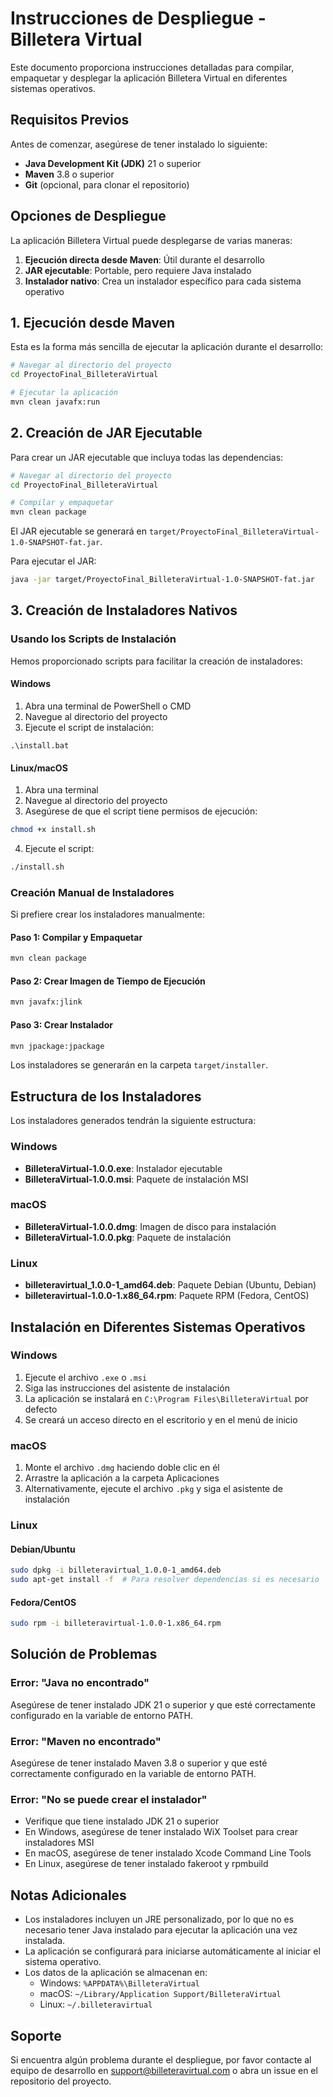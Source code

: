 # Instrucciones de Despliegue - Billetera Virtual

Este documento proporciona instrucciones detalladas para compilar, empaquetar y desplegar la aplicación Billetera Virtual en diferentes sistemas operativos.

## Requisitos Previos

Antes de comenzar, asegúrese de tener instalado lo siguiente:

- **Java Development Kit (JDK)** 21 o superior
- **Maven** 3.8 o superior
- **Git** (opcional, para clonar el repositorio)

## Opciones de Despliegue

La aplicación Billetera Virtual puede desplegarse de varias maneras:

1. **Ejecución directa desde Maven**: Útil durante el desarrollo
2. **JAR ejecutable**: Portable, pero requiere Java instalado
3. **Instalador nativo**: Crea un instalador específico para cada sistema operativo

## 1. Ejecución desde Maven

Esta es la forma más sencilla de ejecutar la aplicación durante el desarrollo:

```bash
# Navegar al directorio del proyecto
cd ProyectoFinal_BilleteraVirtual

# Ejecutar la aplicación
mvn clean javafx:run
```

## 2. Creación de JAR Ejecutable

Para crear un JAR ejecutable que incluya todas las dependencias:

```bash
# Navegar al directorio del proyecto
cd ProyectoFinal_BilleteraVirtual

# Compilar y empaquetar
mvn clean package
```

El JAR ejecutable se generará en `target/ProyectoFinal_BilleteraVirtual-1.0-SNAPSHOT-fat.jar`.

Para ejecutar el JAR:

```bash
java -jar target/ProyectoFinal_BilleteraVirtual-1.0-SNAPSHOT-fat.jar
```

## 3. Creación de Instaladores Nativos

### Usando los Scripts de Instalación

Hemos proporcionado scripts para facilitar la creación de instaladores:

#### Windows

1. Abra una terminal de PowerShell o CMD
2. Navegue al directorio del proyecto
3. Ejecute el script de instalación:

```
.\install.bat
```

#### Linux/macOS

1. Abra una terminal
2. Navegue al directorio del proyecto
3. Asegúrese de que el script tiene permisos de ejecución:

```bash
chmod +x install.sh
```

4. Ejecute el script:

```bash
./install.sh
```

### Creación Manual de Instaladores

Si prefiere crear los instaladores manualmente:

#### Paso 1: Compilar y Empaquetar

```bash
mvn clean package
```

#### Paso 2: Crear Imagen de Tiempo de Ejecución

```bash
mvn javafx:jlink
```

#### Paso 3: Crear Instalador

```bash
mvn jpackage:jpackage
```

Los instaladores se generarán en la carpeta `target/installer`.

## Estructura de los Instaladores

Los instaladores generados tendrán la siguiente estructura:

### Windows

- **BilleteraVirtual-1.0.0.exe**: Instalador ejecutable
- **BilleteraVirtual-1.0.0.msi**: Paquete de instalación MSI

### macOS

- **BilleteraVirtual-1.0.0.dmg**: Imagen de disco para instalación
- **BilleteraVirtual-1.0.0.pkg**: Paquete de instalación

### Linux

- **billeteravirtual_1.0.0-1_amd64.deb**: Paquete Debian (Ubuntu, Debian)
- **billeteravirtual-1.0.0-1.x86_64.rpm**: Paquete RPM (Fedora, CentOS)

## Instalación en Diferentes Sistemas Operativos

### Windows

1. Ejecute el archivo `.exe` o `.msi`
2. Siga las instrucciones del asistente de instalación
3. La aplicación se instalará en `C:\Program Files\BilleteraVirtual` por defecto
4. Se creará un acceso directo en el escritorio y en el menú de inicio

### macOS

1. Monte el archivo `.dmg` haciendo doble clic en él
2. Arrastre la aplicación a la carpeta Aplicaciones
3. Alternativamente, ejecute el archivo `.pkg` y siga el asistente de instalación

### Linux

#### Debian/Ubuntu

```bash
sudo dpkg -i billeteravirtual_1.0.0-1_amd64.deb
sudo apt-get install -f  # Para resolver dependencias si es necesario
```

#### Fedora/CentOS

```bash
sudo rpm -i billeteravirtual-1.0.0-1.x86_64.rpm
```

## Solución de Problemas

### Error: "Java no encontrado"

Asegúrese de tener instalado JDK 21 o superior y que esté correctamente configurado en la variable de entorno PATH.

### Error: "Maven no encontrado"

Asegúrese de tener instalado Maven 3.8 o superior y que esté correctamente configurado en la variable de entorno PATH.

### Error: "No se puede crear el instalador"

- Verifique que tiene instalado JDK 21 o superior
- En Windows, asegúrese de tener instalado WiX Toolset para crear instaladores MSI
- En macOS, asegúrese de tener instalado Xcode Command Line Tools
- En Linux, asegúrese de tener instalado fakeroot y rpmbuild

## Notas Adicionales

- Los instaladores incluyen un JRE personalizado, por lo que no es necesario tener Java instalado para ejecutar la aplicación una vez instalada.
- La aplicación se configurará para iniciarse automáticamente al iniciar el sistema operativo.
- Los datos de la aplicación se almacenan en:
  - Windows: `%APPDATA%\BilleteraVirtual`
  - macOS: `~/Library/Application Support/BilleteraVirtual`
  - Linux: `~/.billeteravirtual`

## Soporte

Si encuentra algún problema durante el despliegue, por favor contacte al equipo de desarrollo en support@billeteravirtual.com o abra un issue en el repositorio del proyecto.
